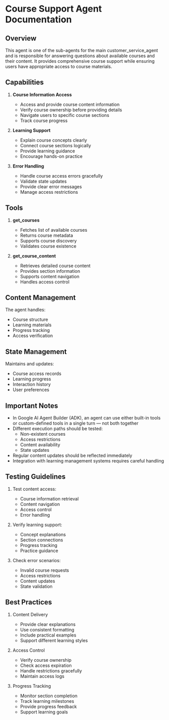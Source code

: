 # Course Support Agent Documentation

## Overview

This agent is one of the sub-agents for the main customer_service_agent and is responsible for answering questions about available courses and their content. It provides comprehensive course support while ensuring users have appropriate access to course materials.

## Capabilities

1. **Course Information Access**
   - Access and provide course content information
   - Verify course ownership before providing details
   - Navigate users to specific course sections
   - Track course progress

2. **Learning Support**
   - Explain course concepts clearly
   - Connect course sections logically
   - Provide learning guidance
   - Encourage hands-on practice

3. **Error Handling**
   - Handle course access errors gracefully
   - Validate state updates
   - Provide clear error messages
   - Manage access restrictions

## Tools

1. **get_courses**
   - Fetches list of available courses
   - Returns course metadata
   - Supports course discovery
   - Validates course existence

2. **get_course_content**
   - Retrieves detailed course content
   - Provides section information
   - Supports content navigation
   - Handles access control

## Content Management

The agent handles:
- Course structure
- Learning materials
- Progress tracking
- Access verification

## State Management

Maintains and updates:
- Course access records
- Learning progress
- Interaction history
- User preferences

## Important Notes

- In Google AI Agent Builder (ADK), an agent can use either built-in tools or custom-defined tools in a single turn — not both together
- Different execution paths should be tested:
  - Non-existent courses
  - Access restrictions
  - Content availability
  - State updates
- Regular content updates should be reflected immediately
- Integration with learning management systems requires careful handling

## Testing Guidelines

1. Test content access:
   - Course information retrieval
   - Content navigation
   - Access control
   - Error handling

2. Verify learning support:
   - Concept explanations
   - Section connections
   - Progress tracking
   - Practice guidance

3. Check error scenarios:
   - Invalid course requests
   - Access restrictions
   - Content updates
   - State validation

## Best Practices

1. Content Delivery
   - Provide clear explanations
   - Use consistent formatting
   - Include practical examples
   - Support different learning styles

2. Access Control
   - Verify course ownership
   - Check access expiration
   - Handle restrictions gracefully
   - Maintain access logs

3. Progress Tracking
   - Monitor section completion
   - Track learning milestones
   - Provide progress feedback
   - Support learning goals